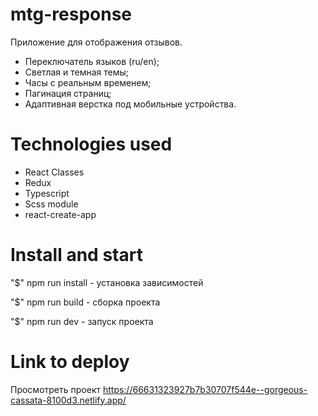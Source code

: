 # mtg-response
Приложение для отображения отзывов.
 - Переключатель языков (ru/en);
 - Светлая и темная темы;
 - Часы с реальным временем;
 - Пагинация страниц;
 - Адаптивная верстка под мобильные устройства.

# Technologies used
 - React Classes
 - Redux
 - Typescript
 - Scss module
 - react-create-app

 # Install and start
  "$" npm run install - установка зависимостей

  "$" npm run build - сборка проекта

  "$" npm run dev - запуск проекта

 # Link to deploy
  Просмотреть проект https://66631323927b7b30707f544e--gorgeous-cassata-8100d3.netlify.app/
